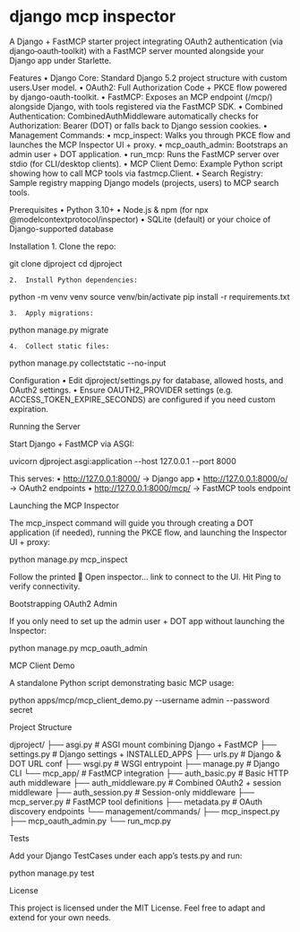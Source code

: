 # django mcp inspector

A Django + FastMCP starter project integrating OAuth2 authentication (via django‑oauth‑toolkit) with a FastMCP server mounted alongside your Django app under Starlette.

Features
	•	Django Core: Standard Django 5.2 project structure with custom users.User model.
	•	OAuth2: Full Authorization Code + PKCE flow powered by django-oauth-toolkit.
	•	FastMCP: Exposes an MCP endpoint (/mcp/) alongside Django, with tools registered via the FastMCP SDK.
	•	Combined Authentication: CombinedAuthMiddleware automatically checks for Authorization: Bearer <token> (DOT) or falls back to Django session cookies.
	•	Management Commands:
	•	mcp_inspect: Walks you through PKCE flow and launches the MCP Inspector UI + proxy.
	•	mcp_oauth_admin: Bootstraps an admin user + DOT application.
	•	run_mcp: Runs the FastMCP server over stdio (for CLI/desktop clients).
	•	MCP Client Demo: Example Python script showing how to call MCP tools via fastmcp.Client.
	•	Search Registry: Sample registry mapping Django models (projects, users) to MCP search tools.

Prerequisites
	•	Python 3.10+
	•	Node.js & npm (for npx @modelcontextprotocol/inspector)
	•	SQLite (default) or your choice of Django-supported database

Installation
	1.	Clone the repo:

git clone <repo-url> djproject
cd djproject


	2.	Install Python dependencies:

python -m venv venv
source venv/bin/activate
pip install -r requirements.txt


	3.	Apply migrations:

python manage.py migrate


	4.	Collect static files:

python manage.py collectstatic --no-input



Configuration
	•	Edit djproject/settings.py for database, allowed hosts, and OAuth2 settings.
	•	Ensure OAUTH2_PROVIDER settings (e.g. ACCESS_TOKEN_EXPIRE_SECONDS) are configured if you need custom expiration.

Running the Server

Start Django + FastMCP via ASGI:

uvicorn djproject.asgi:application --host 127.0.0.1 --port 8000

This serves:
	•	http://127.0.0.1:8000/ → Django app
	•	http://127.0.0.1:8000/o/ → OAuth2 endpoints
	•	http://127.0.0.1:8000/mcp/ → FastMCP tools endpoint

Launching the MCP Inspector

The mcp_inspect command will guide you through creating a DOT application (if needed), running the PKCE flow, and launching the Inspector UI + proxy:

python manage.py mcp_inspect

Follow the printed 🔗 Open inspector... link to connect to the UI. Hit Ping to verify connectivity.

Bootstrapping OAuth2 Admin

If you only need to set up the admin user + DOT app without launching the Inspector:

python manage.py mcp_oauth_admin

MCP Client Demo

A standalone Python script demonstrating basic MCP usage:

python apps/mcp/mcp_client_demo.py --username admin --password secret

Project Structure

djproject/
├── asgi.py       # ASGI mount combining Django + FastMCP
├── settings.py   # Django settings + INSTALLED_APPS
├── urls.py       # Django & DOT URL conf
├── wsgi.py       # WSGI entrypoint
├── manage.py     # Django CLI
└── mcp_app/      # FastMCP integration
    ├── auth_basic.py      # Basic HTTP auth middleware
    ├── auth_middleware.py # Combined OAuth2 + session middleware
    ├── auth_session.py    # Session-only middleware
    ├── mcp_server.py     # FastMCP tool definitions
    ├── metadata.py       # OAuth discovery endpoints
    └── management/commands/
        ├── mcp_inspect.py
        ├── mcp_oauth_admin.py
        └── run_mcp.py

Tests

Add your Django TestCases under each app’s tests.py and run:

python manage.py test

License

This project is licensed under the MIT License. Feel free to adapt and extend for your own needs.
